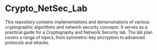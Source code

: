 # Crypto_NetSec_Lab
This repository contains implementations and demonstrations of various cryptographic algorithms and network security concepts. It serves as a practical guide for a Cryptography and Network Security lab. The lab plan covers a range of topics, from symmetric-key encryption to advanced protocols and attacks.
